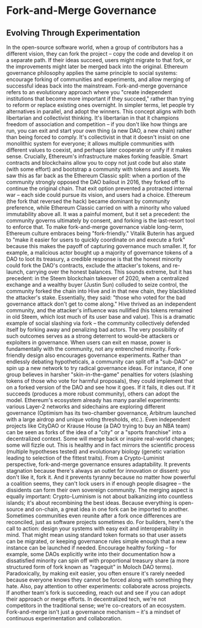 # Fork-and-Merge Governance

## Evolving Through Experimentation

In the open-source software world, when a group of contributors has a different vision, they can fork the project – copy the code and develop it on a separate path. If their ideas succeed, users might migrate to that fork, or the improvements might later be merged back into the original. Ethereum governance philosophy applies the same principle to social systems: encourage forking of communities and experiments, and allow merging of successful ideas back into the mainstream. Fork-and-merge governance refers to an evolutionary approach where you "create independent institutions that become more important if they succeed," rather than trying to reform or replace existing ones overnight. In simpler terms, let people try alternatives in parallel, and adopt the winners. This concept aligns with both libertarian and collectivist thinking. It's libertarian in that it champions freedom of association and competition – if you don't like how things are run, you can exit and start your own thing (a new DAO, a new chain) rather than being forced to comply. It's collectivist in that it doesn't insist on one monolithic system for everyone; it allows multiple communities with different values to coexist, and perhaps later cooperate or unify if it makes sense. Crucially, Ethereum's infrastructure makes forking feasible. Smart contracts and blockchains allow you to copy not just code but also state (with some effort) and bootstrap a community with tokens and assets. We saw this as far back as the Ethereum Classic split: when a portion of the community strongly opposed the DAO bailout in 2016, they forked off to continue the original chain. That exit option prevented a protracted internal war – each side could pursue its vision, and users had a choice. Ethereum (the fork that reversed the hack) became dominant by community preference, while Ethereum Classic carried on with a minority who valued immutability above all. It was a painful moment, but it set a precedent: the community governs ultimately by consent, and forking is the last-resort tool to enforce that. To make fork-and-merge governance viable long-term, Ethereum culture embraces being "fork-friendly." Vitalik Buterin has argued to "make it easier for users to quickly coordinate on and execute a fork" because this makes the payoff of capturing governance much smaller. If, for example, a malicious actor bought up a majority of governance tokens of a DAO to loot its treasury, a credible response is that the honest minority could fork the DAO's contracts, exclude the attacker's tokens, and re-launch, carrying over the honest balances. This sounds extreme, but it has precedent: in the Steem blockchain takeover of 2020, when a centralized exchange and a wealthy buyer (Justin Sun) colluded to seize control, the community forked the chain into Hive and in that new chain, they blacklisted the attacker's stake. Essentially, they said: "those who voted for the bad governance attack don't get to come along." Hive thrived as an independent community, and the attacker's influence was nullified (his tokens remained in old Steem, which lost much of its user base and value). This is a dramatic example of social slashing via fork – the community collectively defended itself by forking away and penalizing bad actors. The very possibility of such outcomes serves as a strong deterrent to would-be attackers or exploiters in governance. When users can exit en masse, power is fundamentally with the community, not any entrenched minority. Fork-friendly design also encourages governance experiments. Rather than endlessly debating hypotheticals, a community can split off a "sub-DAO" or spin up a new network to try radical governance ideas. For instance, if one group believes in harsher "skin-in-the-game" penalties for voters (slashing tokens of those who vote for harmful proposals), they could implement that on a forked version of the DAO and see how it goes. If it fails, it dies out. If it succeeds (produces a more robust community), others can adopt the model. Ethereum's ecosystem already has many parallel experiments: various Layer-2 networks and sidechains are exploring different governance (Optimism has its two-chamber governance, Arbitrum launched with a large airdrop and unique voting thresholds, etc.). Even independent projects like CityDAO or Krause House (a DAO trying to buy an NBA team) can be seen as forks of the idea of a "city" or a "sports franchise" into a decentralized context. Some will merge back or inspire real-world changes; some will fizzle out. This is healthy and in fact mirrors the scientific process (multiple hypotheses tested) and evolutionary biology (genetic variation leading to selection of the fittest traits). From a Crypto-Luminist perspective, fork-and-merge governance ensures adaptability. It prevents stagnation because there's always an outlet for innovation or dissent: you don't like it, fork it. And it prevents tyranny because no matter how powerful a coalition seems, they can't lock users in if enough people disagree – the dissidents can form their own sovereign community. The merging aspect is equally important: Crypto-Luminism is not about balkanizing into countless islands; it's about recombining the best ideas. Because everything is open-source and on-chain, a great idea in one fork can be imported to another. Sometimes communities even reunite after a fork once differences are reconciled, just as software projects sometimes do. For builders, here's the call to action: design your systems with easy exit and interoperability in mind. That might mean using standard token formats so that user assets can be migrated, or keeping governance rules simple enough that a new instance can be launched if needed. Encourage healthy forking – for example, some DAOs explicitly write into their documentation how a dissatisfied minority can spin off with proportional treasury share (a more structured form of fork known as "ragequit" in Moloch DAO terms). Paradoxically, by making exit easier, you often ensure it's rarely needed because everyone knows they cannot be forced along with something they hate. Also, pay attention to other experiments: collaborate across projects. If another team's fork is succeeding, reach out and see if you can adopt their approach or merge efforts. In decentralized tech, we're not competitors in the traditional sense; we're co-creators of an ecosystem. Fork-and-merge isn't just a governance mechanism – it's a mindset of continuous experimentation and collaboration. 